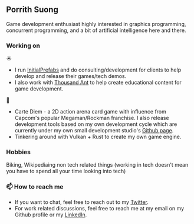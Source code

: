 ## Porrith Suong

Game development enthusiast highly interested in graphics programming, concurrent programming, and a bit of artificial intelligence here and there. 

### Working on

☀
* I run [InitialPrefabs](https://initialprefabs.com/) and do consulting/development for clients to help develop and release their games/tech demos. 
* I also work with [Thousand Ant](http://thousandant.com/) to help create educational content for game development.


🌃 
* Carte Diem - a 2D action arena card game with influence from Capcom's popular Megaman/Rockman franchise. I also release development tools based on my own development cycle which are currently under my own small development studio's [Github page](https://github.com/InitialPrefabs).
* Tinkering around with Vulkan + Rust to create my own game engine.

### Hobbies
Biking, Wikipediaing non tech related things (working in tech doesn't mean you have to spend all your time looking into tech)

### 📫 How to reach me
* If you want to chat, feel free to reach out to my [Twitter](https://twitter.com/PorrithSuong).
* For work related discussions, feel free to reach me at my email on my Github profile or my [LinkedIn](https://www.linkedin.com/in/porrithsuong/).

<!--
**psuong/psuong** is a ✨ _special_ ✨ repository because its `README.md` (this file) appears on your GitHub profile.

Here are some ideas to get you started:

- 🔭 I’m currently working on ...
- 🌱 I’m currently learning ...
- 👯 I’m looking to collaborate on ...
- 🤔 I’m looking for help with ...
- 💬 Ask me about ...
- 📫 How to reach me: ...
- 😄 Pronouns: ...
- ⚡ Fun fact: ...
-->
